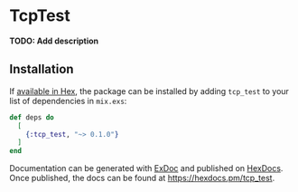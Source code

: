 # TcpTest

**TODO: Add description**

## Installation

If [available in Hex](https://hex.pm/docs/publish), the package can be installed
by adding `tcp_test` to your list of dependencies in `mix.exs`:

```elixir
def deps do
  [
    {:tcp_test, "~> 0.1.0"}
  ]
end
```

Documentation can be generated with [ExDoc](https://github.com/elixir-lang/ex_doc)
and published on [HexDocs](https://hexdocs.pm). Once published, the docs can
be found at <https://hexdocs.pm/tcp_test>.

